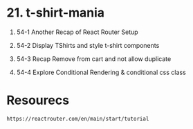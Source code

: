 # 21. t-shirt-mania

1. 54-1 Another Recap of React Router Setup

2. 54-2 Display TShirts and style t-shirt components

3. 54-3 Recap Remove from cart and not allow duplicate

4. 54-4 Explore Conditional Rendering & conditional css class

# Resourecs

`https://reactrouter.com/en/main/start/tutorial`
